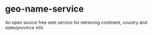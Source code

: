 # geo-name-service
An open source free web service for retrieving continent, country and state/province info
